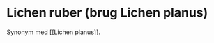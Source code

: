 # Lichen ruber (brug Lichen planus)
Synonym med [[Lichen planus]].

<!-- #anki/tag/med/Derma #anki/deck/Medicine -->

<!-- {BearID:E46A15C0-0165-4652-BAFF-8EEF4A0746AC-43570-00004DABF959AF94} -->
